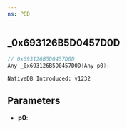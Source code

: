 ```yaml
---
ns: PED
---
```

## _0x693126B5D0457D0D

```c
// 0x693126B5D0457D0D
Any _0x693126B5D0457D0D(Any p0);
```

```
NativeDB Introduced: v1232
```

## Parameters
* **p0**:
